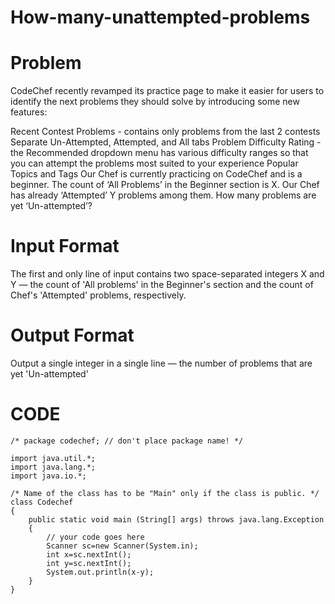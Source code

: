 # How-many-unattempted-problems
# Problem
CodeChef recently revamped its practice page to make it easier for users to identify the next problems they should solve by introducing some new features:

Recent Contest Problems - contains only problems from the last 2 contests Separate Un-Attempted, Attempted, and All tabs Problem Difficulty Rating - the Recommended dropdown menu has various difficulty ranges so that you can attempt the problems most suited to your experience Popular Topics and Tags Our Chef is currently practicing on CodeChef and is a beginner. The count of ‘All Problems’ in the Beginner section is X. Our Chef has already ‘Attempted’ Y problems among them. How many problems are yet ‘Un-attempted’?

# Input Format

The first and only line of input contains two space-separated integers X and Y — the count of 'All problems' in the Beginner's section and the count of Chef's 'Attempted' problems, respectively.

# Output Format

Output a single integer in a single line — the number of problems that are yet 'Un-attempted'

# CODE

    /* package codechef; // don't place package name! */
    
    import java.util.*;
    import java.lang.*;
    import java.io.*;
    
    /* Name of the class has to be "Main" only if the class is public. */
    class Codechef
    {
    	public static void main (String[] args) throws java.lang.Exception
    	{
    		// your code goes here
    		Scanner sc=new Scanner(System.in);
    		int x=sc.nextInt();
    		int y=sc.nextInt();
    		System.out.println(x-y);
    	}
    }

